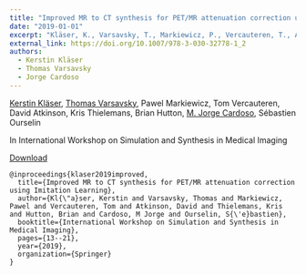 ```yaml
---
title: "Improved MR to CT synthesis for PET/MR attenuation correction using Imitation Learning"
date: "2019-01-01"
excerpt: "Kläser, K., Varsavsky, T., Markiewicz, P., Vercauteren, T., Atkinson, D., Thielemans, K., Hutton, B., Cardoso, M.J. and Ourselin, S., 2019, October. In International Workshop on Simulation and Synthesis in Medical Imaging (pp. 13-21). Springer, Cham."
external_link: https://doi.org/10.1007/978-3-030-32778-1_2
authors:
  - Kerstin Kläser
  - Thomas Varsavsky
  - Jorge Cardoso
---
```

[Kerstin Kläser](/people/kerstin_klaser), [Thomas Varsavsky](/people/thomas_varsavsky), Pawel Markiewicz, Tom Vercauteren, David Atkinson, Kris Thielemans, Brian Hutton, [M. Jorge Cardoso](/people/jorge_cardoso), Sébastien Ourselin

In International Workshop on Simulation and Synthesis in Medical Imaging

<a href="{{page.external_link}}" target="_blank"> Download </a>

```
@inproceedings{klaser2019improved,
  title={Improved MR to CT synthesis for PET/MR attenuation correction using Imitation Learning},
  author={Kl{\"a}ser, Kerstin and Varsavsky, Thomas and Markiewicz, Pawel and Vercauteren, Tom and Atkinson, David and Thielemans, Kris and Hutton, Brian and Cardoso, M Jorge and Ourselin, S{\'e}bastien},
  booktitle={International Workshop on Simulation and Synthesis in Medical Imaging},
  pages={13--21},
  year={2019},
  organization={Springer}
}
```
